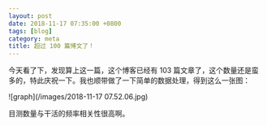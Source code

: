 ```yaml
---
layout: post
date: 2018-11-17 07:35:00 +0800
tags: [blog]
category: meta
title: 超过 100 篇博文了！
---
```


今天看了下，发现算上这一篇，这个博客已经有 103 篇文章了，这个数量还是蛮多的，特此庆祝一下。我也顺带做了一下简单的数据处理，得到这么一张图：

![graph](/images/2018-11-17 07.52.06.jpg)

目测数量与干活的频率相关性很高啊。